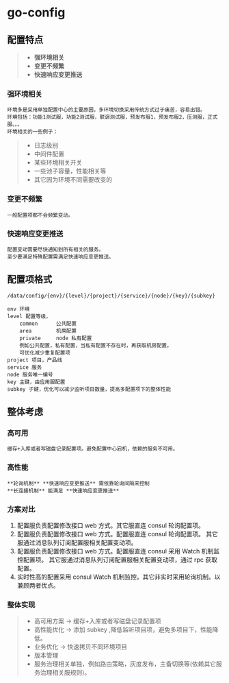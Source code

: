 # go-config

## 配置特点

>* **强环境相关**
>* **变更不频繁**
>* **快速响应变更推送**

### 强环境相关
    环境多是采用单独配置中心的主要原因，多环境切换采用传统方式过于痛苦，容易出错。
    环境包括：功能1测试服，功能2测试服，联调测试服，预发布服1，预发布服2，压测服，正式服。。。
    环境相关的一些例子：

>* 日志级别
>* 中间件配置
>* 某些环境相关开关
>* 一些池子容量，性能相关等
>* 其它因为环境不同需要改变的

### 变更不频繁
    一般配置项都不会频繁变动。
    
### 快速响应变更推送
    配置变动需要尽快通知到所有相关的服务。
    至少要满足特殊配置需满足快速响应变更推送。
    
## 配置项格式
```text
/data/config/{env}/{level}/{project}/{service}/{node}/{key}/{subkey}
```
    env 环境
    level 配置等级，
        common      公共配置
        area        机房配置
        private     node 私有配置
        例如公共配置，私有配置，当私有配置不存在时，再获取机房配置。
        可优化减少重复配置项
    project 项目，产品线
    service 服务
    node 服务唯一编号
    key 主键，由应用服配置
    subkey 子键，优化可以减少监听项目数量，提高多配置项下的整体性能
    
## 整体考虑

### 高可用

    缓存+入库或者写磁盘记录配置项。避免配置中心宕机，依赖的服务不可用。
    
### 高性能

    **轮询机制** **快速响应变更推送** 需依靠轮询间隔来控制
    **长连接机制** 能满足 **快速响应变更推送**

### 方案对比

1. 配置服负责配置修改接口 web 方式。其它服直连 consul 轮询配置项。
2. 配置服负责配置修改接口 web 方式。配置服直连 consul 轮询配置项。
其它服通过消息队列订阅配置服相关配置变动项。
3. 配置服负责配置修改接口 web 方式。配置服直连 consul 采用 Watch 机制监控配置项。
其它服通过消息队列订阅配置服相关配置变动项，通过 rpc 获取配置。
4. 实时性高的配置采用 consul Watch 机制监控。其它非实时采用轮询机制。以兼顾两者优点。

### 整体实现

>* 高可用方案 -> 缓存+入库或者写磁盘记录配置项
>* 高性能优化 -> 添加 subkey ,降低监听项目项，避免多项目下，性能降低。
>* 业务优化 -> 快速拷贝不同环境项目
>* 版本管理
>* 服务治理相关单独，例如路由策略，灰度发布，主备切换等(依赖其它服务治理相关服规则)。